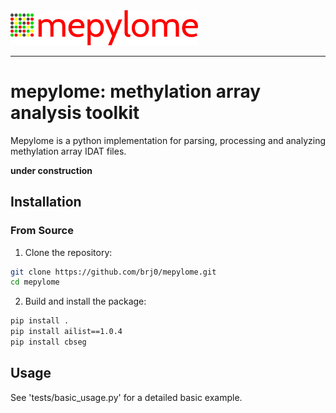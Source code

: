 <picture>
  <img alt="Mepylome Logo" src="/mepylome/data/assets/mepylome.svg" width="300">
</picture>

-----------------

# mepylome: methylation array analysis toolkit

Mepylome is a python implementation for parsing, processing and analyzing methylation array IDAT files.

**under construction**

## Installation

### From Source

1. Clone the repository:

```sh
git clone https://github.com/brj0/mepylome.git
cd mepylome
```

2. Build and install the package:

```sh
pip install .
pip install ailist==1.0.4
pip install cbseg
```

## Usage

See 'tests/basic_usage.py' for a detailed basic example.
